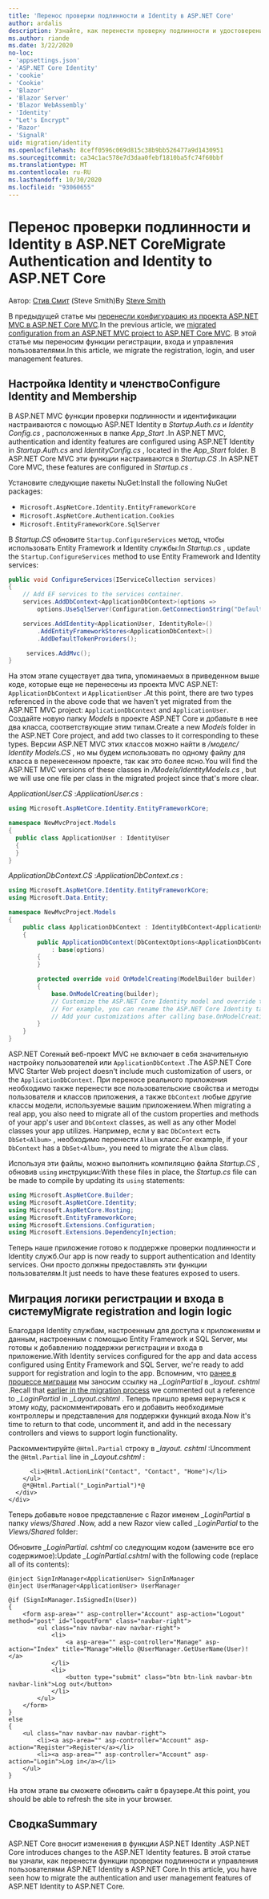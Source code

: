 ```yaml
---
title: 'Перенос проверки подлинности и Identity в ASP.NET Core'
author: ardalis
description: Узнайте, как перенести проверку подлинности и удостоверение из проекта ASP.NET MVC в проект ASP.NET Core MVC.
ms.author: riande
ms.date: 3/22/2020
no-loc:
- 'appsettings.json'
- 'ASP.NET Core Identity'
- 'cookie'
- 'Cookie'
- 'Blazor'
- 'Blazor Server'
- 'Blazor WebAssembly'
- 'Identity'
- "Let's Encrypt"
- 'Razor'
- 'SignalR'
uid: migration/identity
ms.openlocfilehash: 8ceff0596c069d815c38b9bb526477a9d1430951
ms.sourcegitcommit: ca34c1ac578e7d3daa0febf1810ba5fc74f60bbf
ms.translationtype: MT
ms.contentlocale: ru-RU
ms.lasthandoff: 10/30/2020
ms.locfileid: "93060655"
---
```

# <a name="migrate-authentication-and-no-locidentity-to-aspnet-core"></a><span data-ttu-id="a2140-103">Перенос проверки подлинности и Identity в ASP.NET Core</span><span class="sxs-lookup"><span data-stu-id="a2140-103">Migrate Authentication and Identity to ASP.NET Core</span></span>

<span data-ttu-id="a2140-104">Автор: [Стив Смит](https://ardalis.com/) (Steve Smith)</span><span class="sxs-lookup"><span data-stu-id="a2140-104">By [Steve Smith](https://ardalis.com/)</span></span>

<span data-ttu-id="a2140-105">В предыдущей статье мы [перенесли конфигурацию из проекта ASP.NET MVC в ASP.NET Core MVC](xref:migration/configuration).</span><span class="sxs-lookup"><span data-stu-id="a2140-105">In the previous article, we [migrated configuration from an ASP.NET MVC project to ASP.NET Core MVC](xref:migration/configuration).</span></span> <span data-ttu-id="a2140-106">В этой статье мы переносим функции регистрации, входа и управления пользователями.</span><span class="sxs-lookup"><span data-stu-id="a2140-106">In this article, we migrate the registration, login, and user management features.</span></span>

## <a name="configure-no-locidentity-and-membership"></a><span data-ttu-id="a2140-107">Настройка Identity и членство</span><span class="sxs-lookup"><span data-stu-id="a2140-107">Configure Identity and Membership</span></span>

<span data-ttu-id="a2140-108">В ASP.NET MVC функции проверки подлинности и идентификации настраиваются с помощью ASP.NET Identity в *Startup.Auth.cs* и *Identity Config.cs* , расположенных в папке *App_Start* .</span><span class="sxs-lookup"><span data-stu-id="a2140-108">In ASP.NET MVC, authentication and identity features are configured using ASP.NET Identity in *Startup.Auth.cs* and *IdentityConfig.cs* , located in the *App_Start* folder.</span></span> <span data-ttu-id="a2140-109">В ASP.NET Core MVC эти функции настраиваются в *Startup.CS* .</span><span class="sxs-lookup"><span data-stu-id="a2140-109">In ASP.NET Core MVC, these features are configured in *Startup.cs* .</span></span>

<span data-ttu-id="a2140-110">Установите следующие пакеты NuGet:</span><span class="sxs-lookup"><span data-stu-id="a2140-110">Install the following NuGet packages:</span></span>

* `Microsoft.AspNetCore.Identity.EntityFrameworkCore`
* `Microsoft.AspNetCore.Authentication.Cookies`
* `Microsoft.EntityFrameworkCore.SqlServer`

<span data-ttu-id="a2140-111">В *Startup.CS* обновите `Startup.ConfigureServices` метод, чтобы использовать Entity Framework и Identity службы:</span><span class="sxs-lookup"><span data-stu-id="a2140-111">In *Startup.cs* , update the `Startup.ConfigureServices` method to use Entity Framework and Identity services:</span></span>

```csharp
public void ConfigureServices(IServiceCollection services)
{
    // Add EF services to the services container.
    services.AddDbContext<ApplicationDbContext>(options =>
        options.UseSqlServer(Configuration.GetConnectionString("DefaultConnection")));

    services.AddIdentity<ApplicationUser, IdentityRole>()
        .AddEntityFrameworkStores<ApplicationDbContext>()
        .AddDefaultTokenProviders();

     services.AddMvc();
}
```

<span data-ttu-id="a2140-112">На этом этапе существует два типа, упоминаемых в приведенном выше коде, которые еще не перенесены из проекта MVC ASP.NET: `ApplicationDbContext` и `ApplicationUser` .</span><span class="sxs-lookup"><span data-stu-id="a2140-112">At this point, there are two types referenced in the above code that we haven't yet migrated from the ASP.NET MVC project: `ApplicationDbContext` and `ApplicationUser`.</span></span> <span data-ttu-id="a2140-113">Создайте новую папку *Models* в проекте ASP.NET Core и добавьте в нее два класса, соответствующие этим типам.</span><span class="sxs-lookup"><span data-stu-id="a2140-113">Create a new *Models* folder in the ASP.NET Core project, and add two classes to it corresponding to these types.</span></span> <span data-ttu-id="a2140-114">Версии ASP.NET MVC этих классов можно найти в */моделс/ Identity Models.CS* , но мы будем использовать по одному файлу для класса в перенесенном проекте, так как это более ясно.</span><span class="sxs-lookup"><span data-stu-id="a2140-114">You will find the ASP.NET MVC versions of these classes in */Models/IdentityModels.cs* , but we will use one file per class in the migrated project since that's more clear.</span></span>

<span data-ttu-id="a2140-115">*ApplicationUser.CS* :</span><span class="sxs-lookup"><span data-stu-id="a2140-115">*ApplicationUser.cs* :</span></span>

```csharp
using Microsoft.AspNetCore.Identity.EntityFrameworkCore;

namespace NewMvcProject.Models
{
  public class ApplicationUser : IdentityUser
  {
  }
}
```

<span data-ttu-id="a2140-116">*ApplicationDbContext.CS* :</span><span class="sxs-lookup"><span data-stu-id="a2140-116">*ApplicationDbContext.cs* :</span></span>

```csharp
using Microsoft.AspNetCore.Identity.EntityFrameworkCore;
using Microsoft.Data.Entity;

namespace NewMvcProject.Models
{
    public class ApplicationDbContext : IdentityDbContext<ApplicationUser>
    {
        public ApplicationDbContext(DbContextOptions<ApplicationDbContext> options)
            : base(options)
        {
        }

        protected override void OnModelCreating(ModelBuilder builder)
        {
            base.OnModelCreating(builder);
            // Customize the ASP.NET Core Identity model and override the defaults if needed.
            // For example, you can rename the ASP.NET Core Identity table names and more.
            // Add your customizations after calling base.OnModelCreating(builder);
        }
    }
}
```

<span data-ttu-id="a2140-117">ASP.NET Coreный веб-проект MVC не включает в себя значительную настройку пользователей или `ApplicationDbContext` .</span><span class="sxs-lookup"><span data-stu-id="a2140-117">The ASP.NET Core MVC Starter Web project doesn't include much customization of users, or the `ApplicationDbContext`.</span></span> <span data-ttu-id="a2140-118">При переносе реального приложения необходимо также перенести все пользовательские свойства и методы пользователя и классов приложения, а также `DbContext` любые другие классы модели, используемые вашим приложением.</span><span class="sxs-lookup"><span data-stu-id="a2140-118">When migrating a real app, you also need to migrate all of the custom properties and methods of your app's user and `DbContext` classes, as well as any other Model classes your app utilizes.</span></span> <span data-ttu-id="a2140-119">Например, если у вас `DbContext` есть `DbSet<Album>` , необходимо перенести `Album` класс.</span><span class="sxs-lookup"><span data-stu-id="a2140-119">For example, if your `DbContext` has a `DbSet<Album>`, you need to migrate the `Album` class.</span></span>

<span data-ttu-id="a2140-120">Используя эти файлы, можно выполнить компиляцию файла *Startup.CS* , обновив `using` инструкции:</span><span class="sxs-lookup"><span data-stu-id="a2140-120">With these files in place, the *Startup.cs* file can be made to compile by updating its `using` statements:</span></span>

```csharp
using Microsoft.AspNetCore.Builder;
using Microsoft.AspNetCore.Identity;
using Microsoft.AspNetCore.Hosting;
using Microsoft.EntityFrameworkCore;
using Microsoft.Extensions.Configuration;
using Microsoft.Extensions.DependencyInjection;
```

<span data-ttu-id="a2140-121">Теперь наше приложение готово к поддержке проверки подлинности и Identity служб.</span><span class="sxs-lookup"><span data-stu-id="a2140-121">Our app is now ready to support authentication and Identity services.</span></span> <span data-ttu-id="a2140-122">Они просто должны предоставлять эти функции пользователям.</span><span class="sxs-lookup"><span data-stu-id="a2140-122">It just needs to have these features exposed to users.</span></span>

## <a name="migrate-registration-and-login-logic"></a><span data-ttu-id="a2140-123">Миграция логики регистрации и входа в систему</span><span class="sxs-lookup"><span data-stu-id="a2140-123">Migrate registration and login logic</span></span>

<span data-ttu-id="a2140-124">Благодаря Identity службам, настроенным для доступа к приложениям и данным, настроенным с помощью Entity Framework и SQL Server, мы готовы к добавлению поддержки регистрации и входа в приложение.</span><span class="sxs-lookup"><span data-stu-id="a2140-124">With Identity services configured for the app and data access configured using Entity Framework and SQL Server, we're ready to add support for registration and login to the app.</span></span> <span data-ttu-id="a2140-125">Вспомним, что [ранее в процессе миграции](xref:migration/mvc#migrate-the-layout-file) мы заносим ссылку на *_LoginPartial* в *_layout. cshtml* .</span><span class="sxs-lookup"><span data-stu-id="a2140-125">Recall that [earlier in the migration process](xref:migration/mvc#migrate-the-layout-file) we commented out a reference to *_LoginPartial* in *_Layout.cshtml* .</span></span> <span data-ttu-id="a2140-126">Теперь пришло время вернуться к этому коду, раскомментировать его и добавить необходимые контроллеры и представления для поддержки функций входа.</span><span class="sxs-lookup"><span data-stu-id="a2140-126">Now it's time to return to that code, uncomment it, and add in the necessary controllers and views to support login functionality.</span></span>

<span data-ttu-id="a2140-127">Раскомментируйте `@Html.Partial` строку в *_layout. cshtml* :</span><span class="sxs-lookup"><span data-stu-id="a2140-127">Uncomment the `@Html.Partial` line in *_Layout.cshtml* :</span></span>

```cshtml
      <li>@Html.ActionLink("Contact", "Contact", "Home")</li>
    </ul>
    @*@Html.Partial("_LoginPartial")*@
  </div>
</div>
```

<span data-ttu-id="a2140-128">Теперь добавьте новое представление с Razor именем *_LoginPartial* в папку *views/Shared* .</span><span class="sxs-lookup"><span data-stu-id="a2140-128">Now, add a new Razor view called *_LoginPartial* to the *Views/Shared* folder:</span></span>

<span data-ttu-id="a2140-129">Обновите *_LoginPartial. cshtml* со следующим кодом (замените все его содержимое):</span><span class="sxs-lookup"><span data-stu-id="a2140-129">Update *_LoginPartial.cshtml* with the following code (replace all of its contents):</span></span>

```cshtml
@inject SignInManager<ApplicationUser> SignInManager
@inject UserManager<ApplicationUser> UserManager

@if (SignInManager.IsSignedIn(User))
{
    <form asp-area="" asp-controller="Account" asp-action="Logout" method="post" id="logoutForm" class="navbar-right">
        <ul class="nav navbar-nav navbar-right">
            <li>
                <a asp-area="" asp-controller="Manage" asp-action="Index" title="Manage">Hello @UserManager.GetUserName(User)!</a>
            </li>
            <li>
                <button type="submit" class="btn btn-link navbar-btn navbar-link">Log out</button>
            </li>
        </ul>
    </form>
}
else
{
    <ul class="nav navbar-nav navbar-right">
        <li><a asp-area="" asp-controller="Account" asp-action="Register">Register</a></li>
        <li><a asp-area="" asp-controller="Account" asp-action="Login">Log in</a></li>
    </ul>
}
```

<span data-ttu-id="a2140-130">На этом этапе вы сможете обновить сайт в браузере.</span><span class="sxs-lookup"><span data-stu-id="a2140-130">At this point, you should be able to refresh the site in your browser.</span></span>

## <a name="summary"></a><span data-ttu-id="a2140-131">Сводка</span><span class="sxs-lookup"><span data-stu-id="a2140-131">Summary</span></span>

<span data-ttu-id="a2140-132">ASP.NET Core вносит изменения в функции ASP.NET Identity .</span><span class="sxs-lookup"><span data-stu-id="a2140-132">ASP.NET Core introduces changes to the ASP.NET Identity features.</span></span> <span data-ttu-id="a2140-133">В этой статье вы узнали, как перенести функции проверки подлинности и управления пользователями ASP.NET Identity в ASP.NET Core.</span><span class="sxs-lookup"><span data-stu-id="a2140-133">In this article, you have seen how to migrate the authentication and user management features of ASP.NET Identity to ASP.NET Core.</span></span>
